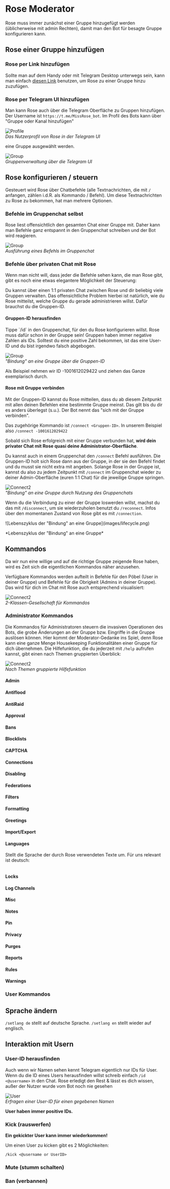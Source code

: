 # Rose Moderator

Rose muss immer zunächst einer Gruppe hinzugefügt werden (üblicherweise mit admin Rechten), damit man den Bot für besagte Gruppe konfigurieren kann.

## Rose einer Gruppe hinzufügen

### Rose per Link hinzufügen

Sollte man auf dem Handy oder mit Telegram Desktop unterwegs sein, kann man einfach [diesen Link](http://telegram.me/MissRose_bot?startgroup=botstart) benutzen, um Rose zu einer Gruppe hinzu zuzufügen.

### Rose per Telegram UI hinzufügen

Man kann Rose auch über die Telegram Oberfläche zu Gruppen hinzufügen. Der Username ist `https://t.me/MissRose_bot`. Im Profil des Bots kann über "Gruppe oder Kanal hinzufügen" 

![Profile](images/profile.png)<br/>
*Das Nutzerprofil von Rose in der Telegram UI*

eine Gruppe ausgewählt werden.

![Group](images/add-groups.png)<br/>
*Gruppenverwaltung über die Telegram UI*

## Rose konfigurieren / steuern

Gesteuert wird Rose über Chatbefehle (alle Textnachrichten, die mit `/` anfangen, zählen i.d.R. als Kommando / Befehl). Um diese Textnachrichten zu Rose zu bekommen, hat man mehrere Optionen.

### Befehle im Gruppenchat selbst

Rose liest offensichtlich den gesamten Chat einer Gruppe mit. Daher kann man Befehle ganz entspannt in den Gruppenchat schreiben und der Bot wird reagieren. 

![Group](images/adminlist.png)<br/>
*Ausführung eines Befehls im Gruppenchat*

### Befehle über privaten Chat mit Rose

Wenn man nicht will, dass jeder die Befehle sehen kann, die man Rose gibt, gibt es noch eine etwas elegantere Möglichkeit der Steuerung:

Du kannst über einen 1:1 privaten Chat zwischen Rose und dir beliebig viele Gruppen verwalten. Das offensichtliche Problem hierbei ist natürlich, wie du Rose mitteilst, welche Gruppe du gerade administrieren willst. Dafür brauchst du die Gruppen-ID.   

#### Gruppen-ID herausfinden
<p>
Tippe `/id` in den Gruppenchat, für den du Rose konfigurieren willst. Rose muss dafür schon in der Gruppe sein! Gruppen haben immer negative Zahlen als IDs. Solltest du eine positive Zahl bekommen, ist das eine User-ID und du bist irgendwo falsch abgebogen.
</p>

![Group](images/group-id.png)<br/>
*"Bindung" an eine Gruppe über die Gruppen-ID*

Als Beispiel nehmen wir ID -1001612029422 und ziehen das Ganze exemplarisch durch.

#### Rose mit Gruppe verbinden

Mit der Gruppen-ID kannst du Rose mitteilen, dass du ab diesem Zeitpunkt mit allen deinen Befehlen eine bestimmte Gruppe meinst. Das gilt bis du dir es anders überlegst (s.u.). Der Bot nennt das "sich mit der Gruppe verbinden". 

Das zugehörige Kommando ist `/connect <Gruppen-ID>`. In unserem Beispiel also `/connect -1001612029422`

Sobald sich Rose erfolgreich mit einer Gruppe verbunden hat, **wird dein privater Chat mit Rose quasi deine Administrator-Oberfläche**.

Du kannst auch in einem Gruppenchat den `/connect` Befehl ausführen. Die Gruppen-ID holt sich Rose dann aus der Gruppe, in der sie den Befehl findet und du musst sie nicht extra mit angeben. Solange Rose in der Gruppe ist, kannst du also zu jedem Zeitpunkt mit `/connect` im Gruppenchat wieder zu deiner Admin-Oberfläche (euren 1:1 Chat) für die jeweilige Gruppe springen. 

![Connect2](images/connect-pm.png)<br/>
*"Bindung" an eine Gruppe durch Nutzung des Gruppenchats*

Wenn du die Verbindung zu einer der Gruppe loswerden willst, machst du das mit `/disconnect`, um sie wiederzuholen benutzt du `/reconnect`. Infos über den momentanen Zustand von Rose gibt es mit `/connection`.

<p>
![Lebenszyklus der "Bindung" an eine Gruppe](images/lifecycle.png)
</p>
*Lebenszyklus der "Bindung" an eine Gruppe*

## Kommandos

Da wir nun eine willige und auf die richtige Gruppe zeigende Rose haben, wird es Zeit sich die eigentlichen Kommandos näher anzusehen. 

Verfügbare Kommandos werden aufteilt in Befehle für den Pöbel (User in deiner Gruppe) und Befehle für die Obrigkeit (Admins in deiner Gruppe). Das wird für dich im Chat mit Rose auch entsprechend visualisiert: 

![Connect2](images/commands.png)<br/>
*2-Klassen-Gesellschaft für Kommandos*

### Administrator Kommandos

Die Kommandos für Administratoren steuern die invasiven Operationen des Bots, die grobe Änderungen an der Gruppe bzw. Eingriffe in die Gruppe auslösen können. Hier kommt der Moderator-Gedanke ins Spiel, denn Rose kann eine ganze Menge Housekeeping Funktionalitäten einer Gruppe für dich übernehmen. Die Hilfefunktion, die du jederzeit mit `/help` aufrufen kannst, gibt einen nach Themen gruppierten Überblick:

![Connect2](images/admin-help.png)<br/>
*Nach Themen gruppierte Hilfefunktion*

#### Admin
#### Antiflood
#### AntiRaid
#### Approval
#### Bans
#### Blocklists
#### CAPTCHA
#### Connections
#### Disabling
#### Federations
#### Filters
#### Formatting
#### Greetings
#### Import/Export
#### Languages
Stellt die Sprache der durch Rose verwendeten Texte um. Für uns relevant ist deutsch:

```

```
#### Locks
#### Log Channels
#### Misc
#### Notes
#### Pin
#### Privacy
#### Purges
#### Reports
#### Rules
#### Warnings


### User Kommandos

## Sprache ändern

`/setlang de` stellt auf deutsche Sprache. `/setlang en` stellt wieder auf englisch.

## Interaktion mit Usern

### User-ID herausfinden

Auch wenn wir Namen sehen kennt Telegram eigentlich nur IDs für User. Wenn du die ID eines Users herausfinden willst schreib einfach `/id <@username>` in den Chat. Rose erledigt den Rest & lässt es dich wissen, außer der Nutzer wurde vom Bot noch nie gesehen

![User](images/user-id-ano.png)<br>
*Erfragen einer User-ID für einen gegebenen Namen*

**User haben immer positive IDs.**

### Kick (rauswerfen)

**Ein gekickter User kann immer wiederkommen!**

Um einen User zu kicken gibt es 2 Möglichkeiten:

```
/kick <@username or UserID>
```
### Mute (stumm schalten)
### Ban (verbannen)

